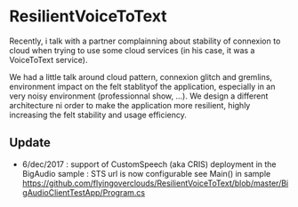 # ResilientVoiceToText
Recently, i talk with a partner complainning about stability of connexion to cloud when trying to use some cloud services (in his case, it was a  VoiceToText service).

We had a little talk around cloud pattern, connexion glitch and gremlins, environment impact on the felt stablityof the application, especially in an very noisy environment (professionnal show, ...).
We design a different architecture ni order to make the application more resilient,  highly increasing the felt stability and usage efficiency.


## Update
- 6/dec/2017 : support of CustomSpeech (aka CRIS) deployment in the BigAudio sample  : STS url is now configurable see Main() in sample  https://github.com/flyingoverclouds/ResilientVoiceToText/blob/master/BigAudioClientTestApp/Program.cs
